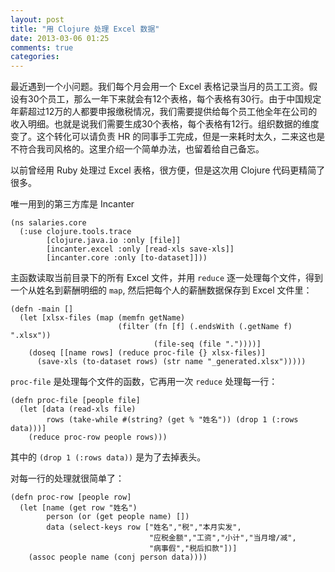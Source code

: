 ```yaml
---
layout: post
title: "用 Clojure 处理 Excel 数据"
date: 2013-03-06 01:25
comments: true
categories: 
---
```


最近遇到一个小问题。我们每个月会用一个 Excel 表格记录当月的员工工资。假设有30个员工，那么一年下来就会有12个表格，每个表格有30行。由于中国规定年薪超过12万的人都要申报缴税情况，我们需要提供给每个员工他全年在公司的收入明细。也就是说我们需要生成30个表格，每个表格有12行。组织数据的维度变了。这个转化可以请负责 HR 的同事手工完成，但是一来耗时太久，二来这也是不符合我司风格的。这里介绍一个简单办法，也留着给自己备忘。

<!-- more -->

以前曾经用 Ruby 处理过 Excel 表格，很方便，但是这次用 Clojure 代码更精简了很多。

唯一用到的第三方库是 Incanter

    (ns salaries.core
      (:use clojure.tools.trace
            [clojure.java.io :only [file]]
            [incanter.excel :only [read-xls save-xls]]
            [incanter.core :only [to-dataset]]))

主函数读取当前目录下的所有 Excel 文件，并用 `reduce` 逐一处理每个文件，得到一个从姓名到薪酬明细的 `map`, 然后把每个人的薪酬数据保存到 Excel 文件里：

    (defn -main []
      (let [xlsx-files (map (memfn getName)
                            (filter (fn [f] (.endsWith (.getName f) ".xlsx"))
                                    (file-seq (file "."))))]
        (doseq [[name rows] (reduce proc-file {} xlsx-files)]
          (save-xls (to-dataset rows) (str name "_generated.xlsx")))))
      
`proc-file` 是处理每个文件的函数，它再用一次 `reduce` 处理每一行：

    (defn proc-file [people file]
      (let [data (read-xls file)
            rows (take-while #(string? (get % "姓名")) (drop 1 (:rows data)))]
        (reduce proc-row people rows)))

其中的 `(drop 1 (:rows data))` 是为了去掉表头。

对每一行的处理就很简单了：

    (defn proc-row [people row]
      (let [name (get row "姓名")
            person (or (get people name) [])
            data (select-keys row ["姓名","税","本月实发",
                                   "应税金额","工资","小计","当月增/减",
                                   "病事假","税后扣款"])]
        (assoc people name (conj person data))))